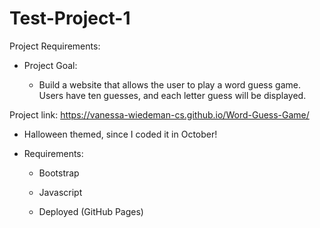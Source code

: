 # Test-Project-1

Project Requirements:

- Project Goal:

  - Build a website that allows the user to play a word guess game. Users have ten guesses, and each letter guess will be displayed.
  
 Project link: https://vanessa-wiedeman-cs.github.io/Word-Guess-Game/  
 - Halloween themed, since I coded it in October! 

- Requirements:

  - Bootstrap
  
  - Javascript

  - Deployed (GitHub Pages)
  
  
